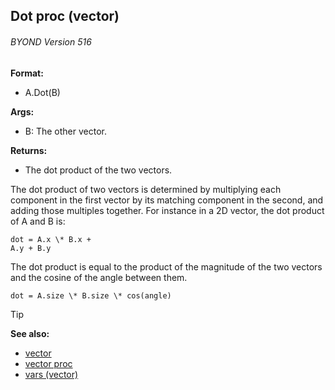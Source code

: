 ## Dot proc (vector) 
###### BYOND Version 516

**Format:**
+   A.Dot(B)
<!-- -->
**Args:**
+   B: The other vector.
<!-- -->
**Returns:**
+   The dot product of the two vectors.


The dot product of two vectors is determined by multiplying
each component in the first vector by its matching component in the
second, and adding those multiples together. For instance in a 2D
vector, the dot product of A and B is: 
```
dot = A.x \* B.x +
A.y + B.y
```
 

The dot product is equal to the product of
the magnitude of the two vectors and the cosine of the angle between
them. 
```
dot = A.size \* B.size \* cos(angle)
```


> [!TIP] 
> **See also:**
> +   [vector](/ref/vector.md) 
> +   [vector proc](/ref/proc/vector.md) 
> +   [vars (vector)](/ref/vector/var.md) <!-- -->